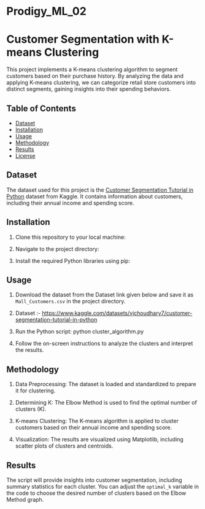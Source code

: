 # Prodigy_ML_02

# Customer Segmentation with K-means Clustering

This project implements a K-means clustering algorithm to segment customers based on their purchase history. By analyzing the data and applying K-means clustering, we can categorize retail store customers into distinct segments, gaining insights into their spending behaviors.

## Table of Contents
- [Dataset](#dataset)
- [Installation](#installation)
- [Usage](#usage)
- [Methodology](#methodology)
- [Results](#results)
- [License](#license)

## Dataset

The dataset used for this project is the [Customer Segmentation Tutorial in Python](https://www.kaggle.com/datasets/vjchoudhary7/customer-segmentation-tutorial-in-python) dataset from Kaggle. It contains information about customers, including their annual income and spending score.

## Installation

1. Clone this repository to your local machine:

2. Navigate to the project directory:

3. Install the required Python libraries using pip:

## Usage

1. Download the dataset from the Dataset link given below and save it as `Mall_Customers.csv` in the project directory.

2. Dataset :- https://www.kaggle.com/datasets/vjchoudhary7/customer-segmentation-tutorial-in-python

3. Run the Python script: python cluster_algorithm.py 
 
4. Follow the on-screen instructions to analyze the clusters and interpret the results.

## Methodology

1. Data Preprocessing: The dataset is loaded and standardized to prepare it for clustering.

2. Determining K: The Elbow Method is used to find the optimal number of clusters (K).

3. K-means Clustering: The K-means algorithm is applied to cluster customers based on their annual income and spending score.

4. Visualization: The results are visualized using Matplotlib, including scatter plots of clusters and centroids.

## Results

The script will provide insights into customer segmentation, including summary statistics for each cluster. You can adjust the `optimal_k` variable in the code to choose the desired number of clusters based on the Elbow Method graph.



